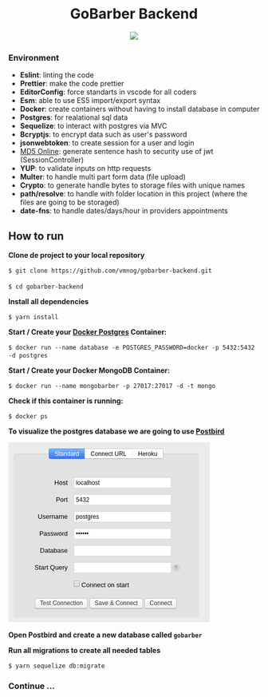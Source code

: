 <h1 align="center">GoBarber Backend</h1>
<p align="center">
<img src="https://skylab.rocketseat.com.br/api/files/1579617211528.svg">
</p>

### Environment

- <b>Eslint</b>: linting the code
- <b>Prettier</b>: make the code prettier
- <b>EditorConfig</b>: force standarts in vscode for all coders
- <b>Esm</b>: able to use ES5 import/export syntax
- <b>Docker</b>: create containers without having to install database in computer
- <b>Postgres</b>: for realational sql data
- <b>Sequelize</b>: to interact with postgres via MVC
- <b>Bcryptjs</b>: to encrypt data such as user's password
- <b>jsonwebtoken</b>: to create session for a user and login
- <a href="https://www.md5online.org/">MD5 Online</a>: generate sentence hash to security use of jwt (SessionController)
- <b>YUP</b>: to validate inputs on http requests
- <b>Multer</b>: to handle multi part form data (file upload)
- <b>Crypto</b>: to generate handle bytes to storage files with unique names
- <b>path/resolve</b>: to handle with folder location in this project (where the files are going to be storaged)
- <b>date-fns</b>: to handle dates/days/hour in providers appointments

## How to run

<b> Clone de project to your local repository </b>

```
$ git clone https://github.com/vmnog/gobarber-backend.git

$ cd gobarber-backend

```

<b> Install all dependencies </b>

```
$ yarn install
```

<b>Start / Create your <a href="https://hub.docker.com/_/postgres">Docker Postgres</a> Container:</b>

```
$ docker run --name database -e POSTGRES_PASSWORD=docker -p 5432:5432 -d postgres
```

<b>Start / Create your Docker MongoDB Container:</b>

```
$ docker run --name mongobarber -p 27017:27017 -d -t mongo

```

<b>Check if this container is running:</b>

```
$ docker ps
```

<b>To visualize the postgres database we are going to use <a href="https://www.electronjs.org/apps/postbird">Postbird</a> </b>

![](assets/postbird_login.png)

<b>Open Postbird and create a new database called `gobarber` </b>

<b>Run all migrations to create all needed tables</b>

```
$ yarn sequelize db:migrate
```

### Continue ...
